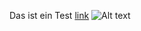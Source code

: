 Das ist ein Test [link](https://www.atlassian.com/git/tutorials/atlassian-git-cheatsheet)
![Alt text](file:///C:/Users/User/Desktop/CodingSchlueLivecode/images/cat.jpg)
